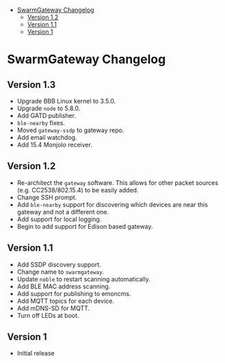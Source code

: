 <!-- START doctoc generated TOC please keep comment here to allow auto update -->
<!-- DON'T EDIT THIS SECTION, INSTEAD RE-RUN doctoc TO UPDATE -->


- [SwarmGateway Changelog](#swarmgateway-changelog)
  - [Version 1.2](#version-12)
  - [Version 1.1](#version-11)
  - [Version 1](#version-1)

<!-- END doctoc generated TOC please keep comment here to allow auto update -->

SwarmGateway Changelog
======================

Version 1.3
-----------

- Upgrade BBB Linux kernel to 3.5.0.
- Upgrade `node` to 5.8.0.
- Add GATD publisher.
- `ble-nearby` fixes.
- Moved `gateway-ssdp` to gateway repo.
- Add email watchdog.
- Add 15.4 Monjolo receiver.

Version 1.2
-----------

- Re-architect the `gateway` software. This allows for other packet sources
(e.g. CC2538/802.15.4) to be easily added.
- Change SSH prompt.
- Add `ble-nearby` support for discovering which devices are near
this gateway and not a different one.
- Add support for local logging.
- Begin to add support for Edison based gateway.

Version 1.1
-----------

- Add SSDP discovery support.
- Change name to `swarmgateway`.
- Update `noble` to restart scanning automatically.
- Add BLE MAC address scanning.
- Add support for publishing to emoncms.
- Add MQTT topics for each device.
- Add mDNS-SD for MQTT.
- Turn off LEDs at boot.


Version 1
---------

- Initial release
